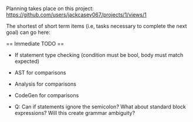 
Planning takes place on this project: https://github.com/users/jackcasey067/projects/1/views/1

The shortest of short term items (i.e, tasks necessary to complete the next goal) 
can go here:

== Immediate TODO ==
- If statement type checking (condition must be bool, body must match expected)
- AST for comparisons
- Analysis for comparisons
- CodeGen for comparisons

- Q: Can if statements ignore the semicolon? What about standard block expressions? Will this create grammar ambiguity?